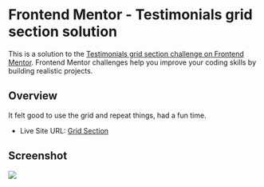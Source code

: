 # Frontend Mentor - Testimonials grid section solution

This is a solution to the [Testimonials grid section challenge on Frontend Mentor](https://www.frontendmentor.io/challenges/testimonials-grid-section-Nnw6J7Un7). Frontend Mentor challenges help you improve your coding skills by building realistic projects. 

## Overview

It felt good to use the grid and repeat things, had a fun time.

- Live Site URL: [Grid Section](https://frontend-challange-chefberke.netlify.app/challange-5/)

## Screenshot

<img src="https://cdn.discordapp.com/attachments/931947911963635822/1147519667431297074/Screenshot_2023-09-02_at_16.12.52.png"/>
